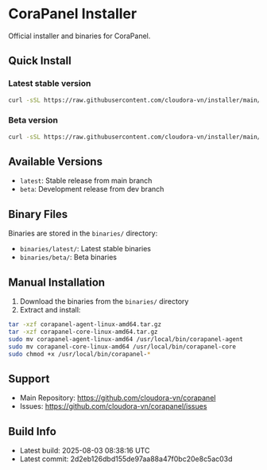 # CoraPanel Installer

Official installer and binaries for CoraPanel.

## Quick Install

### Latest stable version
```bash
curl -sSL https://raw.githubusercontent.com/cloudora-vn/installer/main/install.sh | bash
```

### Beta version
```bash
curl -sSL https://raw.githubusercontent.com/cloudora-vn/installer/main/install.sh | bash -s beta
```

## Available Versions

- `latest`: Stable release from main branch
- `beta`: Development release from dev branch

## Binary Files

Binaries are stored in the `binaries/` directory:
- `binaries/latest/`: Latest stable binaries
- `binaries/beta/`: Beta binaries

## Manual Installation

1. Download the binaries from the `binaries/` directory
2. Extract and install:

```bash
tar -xzf corapanel-agent-linux-amd64.tar.gz
tar -xzf corapanel-core-linux-amd64.tar.gz
sudo mv corapanel-agent-linux-amd64 /usr/local/bin/corapanel-agent
sudo mv corapanel-core-linux-amd64 /usr/local/bin/corapanel-core
sudo chmod +x /usr/local/bin/corapanel-*
```

## Support

- Main Repository: https://github.com/cloudora-vn/corapanel
- Issues: https://github.com/cloudora-vn/corapanel/issues

## Build Info

- Latest build: 2025-08-03 08:38:16 UTC
- Latest commit: 2d2eb126dbd155de97aa88a47f0bc20e8c5ac03d
